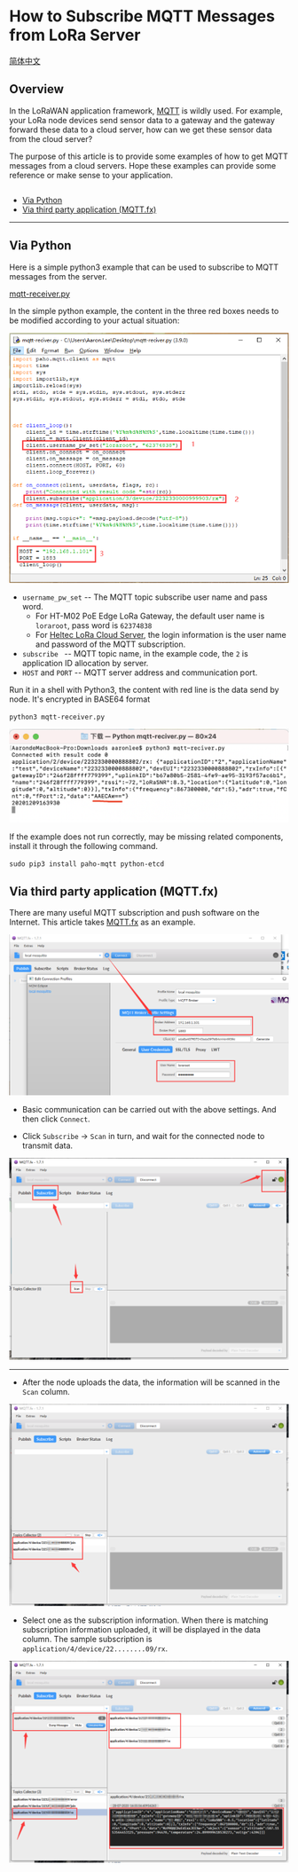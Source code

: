 # How to Subscribe MQTT Messages from LoRa Server
[简体中文](https://heltec-automation.readthedocs.io/zh_CN/latest/general/subscribe_mqtt_messages.html)

## Overview

In the LoRaWAN application framework, [MQTT](https://mqtt.org/) is wildly used. For example, your LoRa node devices send sensor data to a gateway and the gateway forward these data to a cloud server, how can we get these sensor data from the cloud server?

The purpose of this article is to provide some examples of how to get MQTT messages from a cloud servers. Hope these examples can provide some reference or make sense to your application.

```Tip:: The four keys to success MQTT subscription: 1. Host address, 2. Host port; 3. user name/pass word, 4. MQTT Topic.

```

- [Via Python](#via-python)
- [Via third party application (MQTT.fx)]()

----------
## Via Python

Here is a simple python3 example that can be used to subscribe to MQTT messages from the server.

[mqtt-receiver.py](https://resource.heltec.cn/download/tools/mqtt-reciver.py)

In the simple python example, the content in the three red boxes needs to be modified according to your actual situation:

![](img/subscribe_mqtt_messages/01.png)

- `username_pw_set` -- The MQTT topic subscribe user name and pass word.
  - For HT-M02 PoE Edge LoRa Gateway, the default user name is `loraroot`, pass word is  `62374838`
  - For [Heltec LoRa Cloud Server](http://cloud.heltec.org/), the login information is the user name and password of the MQTT subscription.
- `subscribe ` -- MQTT topic name, in the example code, the `2` is application ID allocation by server.
- `HOST` and `PORT` -- MQTT server address and communication port.

Run it in a shell with Python3, the content with red line is the data send by node. It's encrypted in BASE64 format 

`python3 mqtt-receiver.py` 

![](img/subscribe_mqtt_messages/02.png)

If the example does not run correctly, may be missing related components, install it through the following command.

`sudo pip3 install paho-mqtt python-etcd`

## Via third party application (MQTT.fx)

There are many useful MQTT subscription and push software on the Internet. This article takes [MQTT.fx](https://mqttfx.jensd.de/index.php) as an example.

![](img/subscribe_mqtt_messages/03.png)

- Basic communication can be carried out with the above settings. And then click `Connect`.

- Click `Subscribe` -> `Scan` in turn, and wait for the connected node to transmit data.

![](img/subscribe_mqtt_messages/04.png)

---------------------

- After the node uploads the data, the information will be scanned in the `Scan` column.

![](img/subscribe_mqtt_messages/05.png)

- Select one as the subscription information. When there is matching subscription information uploaded, it will be displayed in the data column. The sample subscription is `application/4/device/22........09/rx`.

![](img/subscribe_mqtt_messages/06.png)
